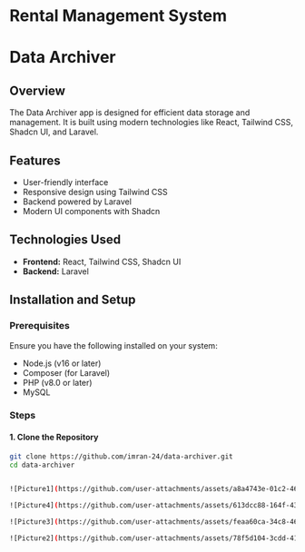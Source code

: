 

# Rental Management System

# Data Archiver

## Overview
The Data Archiver app is designed for efficient data storage and management. It is built using modern technologies like React, Tailwind CSS, Shadcn UI, and Laravel.

## Features
<ul>
  <li>User-friendly interface</li>
  <li>Responsive design using Tailwind CSS</li>
  <li>Backend powered by Laravel</li>
  <li>Modern UI components with Shadcn</li>
</ul>

## Technologies Used
<ul>
  <li><strong>Frontend:</strong> React, Tailwind CSS, Shadcn UI</li>
  <li><strong>Backend:</strong> Laravel</li>
</ul>

## Installation and Setup

### Prerequisites
Ensure you have the following installed on your system:
<ul>
  <li>Node.js (v16 or later)</li>
  <li>Composer (for Laravel)</li>
  <li>PHP (v8.0 or later)</li>
  <li>MySQL</li>
</ul>

### Steps

#### 1. Clone the Repository
```bash
git clone https://github.com/imran-24/data-archiver.git
cd data-archiver


![Picture1](https://github.com/user-attachments/assets/a8a4743e-01c2-462c-b328-10cec3bf9b56)

![Picture4](https://github.com/user-attachments/assets/613dcc88-164f-432a-8bd0-80903887250f)

![Picture3](https://github.com/user-attachments/assets/feaa60ca-34c8-46b5-87b6-141d0d341c55)

![Picture2](https://github.com/user-attachments/assets/78f5d104-3cdd-41d2-a15a-b49f5f48eb42)
